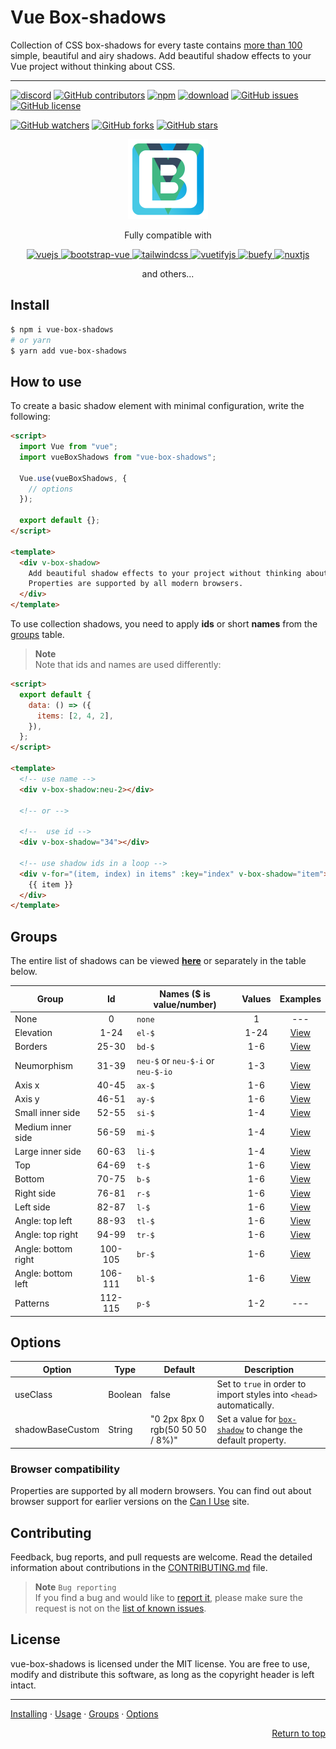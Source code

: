 # Vue Box-shadows

Collection of CSS box-shadows for every taste contains [more than 100](#groups) simple, beautiful and airy shadows. Add beautiful shadow effects to your Vue project without thinking about CSS.

---

[![discord][discord-img]][discord]
[![GitHub contributors][contributors-img]][contributors]
[![npm][npm-img]][npm]
[![download][download-img]][download]
[![GitHub issues][issues-img]][issues]
[![GitHub license][license-img]][license]

[![GitHub watchers](https://img.shields.io/github/watchers/andrejsharapov/vue-box-shadows?style=social)][watchers]
[![GitHub forks](https://img.shields.io/github/forks/andrejsharapov/vue-box-shadows.svg?style=social&)][forks]
[![GitHub stars](https://img.shields.io/github/stars/andrejsharapov/vue-box-shadows.svg?style=social)][stars]

<p align="center">
<img alt="vue-box-shadows" width="128" height="128" src="https://raw.githubusercontent.com/andrejsharapov/vue-box-shadows/master/src/logo.png">
</p>

<p align="center">
Fully compatible with
</p>

<p align="center">
  <a target="_blank" title="" href="https://github.com/vuejs/vue-cli">
    <img width="65" alt="vuejs" src="https://cli.vuejs.org/favicon.png">
  </a>
  <a target="_blank" title="" href="https://github.com/bootstrap-vue/bootstrap-vue">
    <img width="75" alt="bootstrap-vue" src="https://getbootstrap.com/docs/5.0/assets/brand/bootstrap-logo.svg">
  </a>
  <a target="_blank" title="" href="https://github.com/tailwindlabs/tailwindcss">
    <img width="90" alt="tailwindcss" src="https://tailwindcss.com/_next/static/media/tailwindcss-mark.79614a5f61617ba49a0891494521226b.svg">
  </a>
  <a target="_blank" title="" href="https://github.com/vuetifyjs/vuetify">
    <img width="75" alt="vuetifyjs" src="https://cdn.vuetifyjs.com/images/logos/logo.svg">
  </a>
  <a target="_blank" title="" href="https://github.com/buefy/buefy">
    <img height="60" alt="buefy" src="https://buefy.org/static/img/buefy.1d65c18.png">
  </a>
  <a target="_blank" title="" href="https://github.com/nuxt/nuxt.js">
    <img height="75" alt="nuxtjs" src="https://nuxtjs.org/design-kit/colored-logo.svg">
  </a>
</p>

<p align="center">
  and others...
</p>

## Install

```bash
$ npm i vue-box-shadows
# or yarn
$ yarn add vue-box-shadows
```

## How to use

To create a basic shadow element with minimal configuration, write the following:

```html
<script>
  import Vue from "vue";
  import vueBoxShadows from "vue-box-shadows";

  Vue.use(vueBoxShadows, {
    // options
  });

  export default {};
</script>

<template>
  <div v-box-shadow>
    Add beautiful shadow effects to your project without thinking about CSS.
    Properties are supported by all modern browsers.
  </div>
</template>
```

To use collection shadows, you need to apply **ids** or short **names** from the [groups](#groups) table.

> **Note**  
> Note that ids and names are used differently:

```html
<script>
  export default {
    data: () => ({
      items: [2, 4, 2],
    }),
  };
</script>

<template>
  <!-- use name -->
  <div v-box-shadow:neu-2></div>

  <!-- or -->

  <!--  use id -->
  <div v-box-shadow="34"></div>

  <!-- use shadow ids in a loop -->
  <div v-for="(item, index) in items" :key="index" v-box-shadow="item">
    {{ item }}
  </div>
</template>
```

## Groups

The entire list of shadows can be viewed **[here][1.0.4]** or separately in the table below.

| Group               |   Id    | Names ($ is value/number)          | Values |    Examples    |
| ------------------- | :-----: | ---------------------------------- | :----: | :------------: |
| None                |    0    | `none`                             |   1    |      ---       |
| Elevation           |  1-24   | `el-$`                             |  1-24  | [View][ex-el]  |
| Borders             |  25-30  | `bd-$`                             |  1-6   | [View][ex-bd]  |
| Neumorphism         |  31-39  | `neu-$` or `neu-$-i` or `neu-$-io` |  1-3   | [View][ex-neu] |
| Axis x              |  40-45  | `ax-$`                             |  1-6   | [View][ex-ax]  |
| Axis y              |  46-51  | `ay-$`                             |  1-6   | [View][ex-ay]  |
| Small inner side    |  52-55  | `si-$`                             |  1-4   | [View][ex-si]  |
| Medium inner side   |  56-59  | `mi-$`                             |  1-4   | [View][ex-mi]  |
| Large inner side    |  60-63  | `li-$`                             |  1-4   | [View][ex-li]  |
| Top                 |  64-69  | `t-$`                              |  1-6   |  [View][ex-t]  |
| Bottom              |  70-75  | `b-$`                              |  1-6   |  [View][ex-b]  |
| Right side          |  76-81  | `r-$`                              |  1-6   |  [View][ex-r]  |
| Left side           |  82-87  | `l-$`                              |  1-6   |  [View][ex-l]  |
| Angle: top left     |  88-93  | `tl-$`                             |  1-6   | [View][ex-tl]  |
| Angle: top right    |  94-99  | `tr-$`                             |  1-6   | [View][ex-tr]  |
| Angle: bottom right | 100-105 | `br-$`                             |  1-6   | [View][ex-br]  |
| Angle: bottom left  | 106-111 | `bl-$`                             |  1-6   | [View][ex-bl]  |
| Patterns            | 112-115 | `p-$`                              |  1-2   |      ---       |

## Options

| Option           | Type    | Default                          | Description                                                          |
| ---------------- | ------- | -------------------------------- | -------------------------------------------------------------------- |
| useClass         | Boolean | false                            | Set to `true` in order to import styles into `<head>` automatically. |
| shadowBaseCustom | String  | "0 2px 8px 0 rgb(50 50 50 / 8%)" | Set a value for [`box-shadow`][docs] to change the default property. |

### Browser compatibility

Properties are supported by all modern browsers. You can find out about browser support for earlier versions on the [Can I Use][caniuse] site.

## Contributing

Feedback, bug reports, and pull requests are welcome. Read the detailed information about contributions in the [CONTRIBUTING.md][contributing] file.

> **Note** `Bug reporting`  
> If you find a bug and would like to [report it][bug-report], please make sure the request is not on the [list of known issues][bugs].

## License

vue-box-shadows is licensed under the MIT license. You are free to use, modify and distribute this software, as long as the copyright header is left intact.

---

[Installing](#install) · [Usage](#how-to-use) · [Groups](#groups) · [Options](#options)

<p align="right">
<a href="#vue-box-shadows">Return to top</a>
</p>

<!-- Repo -->

[1.0.4]: https://codesandbox.io/s/vue-box-shadows-1-0-4-mrjlvt
[docs]: https://developer.mozilla.org/en-US/docs/Web/CSS/box-shadow
[bugs]: https://github.com/andrejsharapov/vue-box-shadows/issues?q=is%3Aissue+is%3Aopen+sort%3Aupdated-desc+label%3ABugfix
[bug-report]: https://github.com/andrejsharapov/vue-box-shadows/issues/new?labels=Bug+report&template=bug_report.md+

<!--  -->

[npm]: https://www.npmjs.com/package/vue-box-shadows
[npm-img]: https://img.shields.io/npm/v/vue-box-shadows?color=c53635

<!--  -->

[download]: https://npm-stat.com/charts.html?package=vue-box-shadows
[download-img]: https://img.shields.io/npm/dm/vue-box-shadows.svg

<!--  -->

[license]: https://github.com/andrejsharapov/vue-box-shadows/blob/master/LICENSE
[license-img]: https://img.shields.io/github/license/andrejsharapov/vue-box-shadows.svg

<!--  -->

[issues]: https://github.com/andrejsharapov/vue-box-shadows/issues/
[issues-img]: https://img.shields.io/github/issues/andrejsharapov/vue-box-shadows.svg

<!--  -->

[contributing]: https://github.com/andrejsharapov/vue-box-shadows/blob/master/CONTRIBUTING.md
[contributors]: https://github.com/andrejsharapov/vue-box-shadows/graphs/contributors/
[contributors-img]: https://img.shields.io/github/contributors/andrejsharapov/vue-box-shadows?color=fd7e17

<!--  -->

[discord]: https://discord.gg/XtT4Hdf3
[discord-img]: https://img.shields.io/badge/discord-channel-5865f2.svg

<!-- GitHub buttons -->

[watchers]: https://github.com/andrejsharapov/vue-box-shadows/watchers/
[forks]: https://github.com/andrejsharapov/vue-box-shadows/network/
[stars]: https://github.com/andrejsharapov/vue-box-shadows/stargazers/

<!--Examples  -->

[ex-el]: https://codesandbox.io/s/v-b-s-1-0-4-elevation-w22j9h?file=/src/App.vue
[ex-bd]: https://codesandbox.io/s/v-b-s-1-0-4-bd-merco1?file=/src/App.vue
[ex-neu]: https://codesandbox.io/s/v-b-s-1-0-4-neumorphism-0pnb12?file=/src/App.vu
[ex-ax]: https://codesandbox.io/s/v-b-s-1-0-4-axis-x-msdqlx?file=/src/App.vue
[ex-ay]: https://codesandbox.io/s/v-b-s-1-0-4-axis-y-nzd9gm?file=/src/App.vue
[ex-si]: https://codesandbox.io/s/v-b-s-1-0-4-si-rppl4t?file=/src/App.vue
[ex-mi]: https://codesandbox.io/s/v-b-s-1-0-4-mi-pcisfe?file=/src/App.vue
[ex-li]: https://codesandbox.io/s/v-b-s-1-0-4-li-yu3hf1?file=/src/App.vue
[ex-t]: https://codesandbox.io/s/v-b-s-1-0-4-top-wezz49?file=/src/App.vue
[ex-b]: https://codesandbox.io/s/v-b-s-1-0-4-bottom-t7fjxr?file=/src/App.vue
[ex-r]: https://codesandbox.io/s/v-b-s-1-0-4-right-vjc7f1?file=/src/App.vue
[ex-l]: https://codesandbox.io/s/v-b-s-1-0-4-left-jz580s?file=/src/App.vue
[ex-tl]: https://codesandbox.io/s/v-b-s-1-0-4-tl-ir0icl?file=/src/App.vue
[ex-tr]: https://codesandbox.io/s/v-b-s-1-0-4-tr-mvskqv?file=/src/App.vue
[ex-br]: https://codesandbox.io/s/v-b-s-1-0-4-br-ktwumh?file=/src/App.vue
[ex-bl]: https://codesandbox.io/s/v-b-s-1-0-4-bl-g231ml?file=/src/App.vue

<!-- Other -->

[caniuse]: https://caniuse.com/?search=box-shadow
